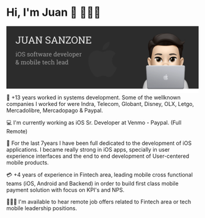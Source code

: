 # Hi, I'm Juan 👋 👨🏻‍💻

<img src="https://raw.githubusercontent.com/juansanzone/juansanzone/master/header.png" alt="banner that says Juan Sanzone - iOS developer, tech lead">
🏢 +13 years worked in systems development. Some of the wellknown companies I worked for were Indra, Telecom, Globant, Disney, OLX, Letgo, Mercadolibre, Mercadopago & Paypal.


💻 I'm currently working as iOS Sr. Developer at Venmo - Paypal. (Full Remote)


📱 For the last 7years I have been full dedicated to the development of iOS applications. I became really strong in iOS apps, specially in user experience interfaces and the end to end development of User-centered mobile products.


💳 +4 years of experience in Fintech area, leading mobile cross functional teams (iOS, Android and Backend) in order to build first class mobile payment solution with focus on KPI's and NPS.


👨🏻‍💻 I'm available to hear remote job offers related to Fintech area or tech mobile leadership positions.

<!--
**juansanzone/juansanzone** is a ✨ _special_ ✨ repository because its `README.md` (this file) appears on your GitHub profile.

Here are some ideas to get you started:

- 🔭 I’m currently working on ...
- 🌱 I’m currently learning ...
- 👯 I’m looking to collaborate on ...
- 🤔 I’m looking for help with ...
- 💬 Ask me about ...
- 📫 How to reach me: ...
- 😄 Pronouns: ...
- ⚡ Fun fact: ...
-->
